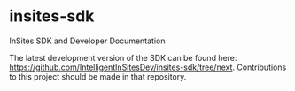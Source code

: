 insites-sdk
===========

InSites SDK and Developer Documentation

The latest development version of the SDK can be found here: https://github.com/IntelligentInSitesDev/insites-sdk/tree/next. Contributions to this project should be made in that repository.
